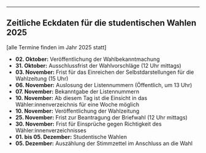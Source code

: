
---
Zeitliche Eckdaten für die studentischen Wahlen 2025
---

[alle Termine finden im Jahr 2025 statt]

- **02. Oktober:** Veröffentlichung der Wahlbekanntmachung
- **31. Oktober:** Ausschlussfrist der Wahlvorschläge (12 Uhr mittags)
- **03. November:** Frist für das Einreichen der Selbstdarstellungen für die Wahlzeitung (15 Uhr)
- **06. November:** Auslosung der Listennummern (Öffentlich, um 13 Uhr)
- **07. November:** Bekanntgabe der Listennummern
- **10. November:** Ab diesem Tag ist die Einsicht in das Wähler:innenverzeichnis für eine Woche möglich
- **10. November:** Veröffentlichung der Wahlzeitung
- **25. November:** Frist zur Beantragung der Briefwahl (12 Uhr mittags)
- **30. November:** Frist für Einsprüche gegen Richtigkeit des Wähler:innenverzeichnisses
- **01. bis 05. Dezember:** Studentische Wahlen
- **05. Dezember:** Auszählung der Stimmzettel im Anschluss an die Wahl

